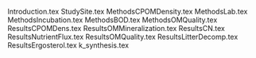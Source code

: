 Introduction.tex
StudySite.tex
MethodsCPOMDensity.tex
MethodsLab.tex
MethodsIncubation.tex
MethodsBOD.tex
MethodsOMQuality.tex
ResultsCPOMDens.tex
ResultsOMMineralization.tex
ResultsCN.tex
ResultsNutrientFlux.tex
ResultsOMQuality.tex
ResultsLitterDecomp.tex
ResultsErgosterol.tex
k_synthesis.tex